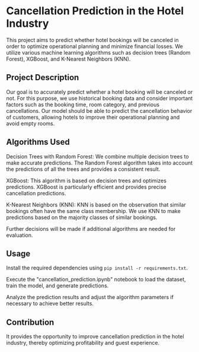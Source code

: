 # Cancellation Prediction in the Hotel Industry
This project aims to predict whether hotel bookings will be canceled in order to optimize operational planning and minimize financial losses. We utilize various machine learning algorithms such as decision trees (Random Forest), XGBoost, and K-Nearest Neighbors (KNN).

## Project Description
Our goal is to accurately predict whether a hotel booking will be canceled or not. For this purpose, we use historical booking data and consider important factors such as the booking time, room category, and previous cancellations. Our model should be able to predict the cancellation behavior of customers, allowing hotels to improve their operational planning and avoid empty rooms.

## Algorithms Used
Decision Trees with Random Forest: We combine multiple decision trees to make accurate predictions. The Random Forest algorithm takes into account the predictions of all the trees and provides a consistent result.

XGBoost: This algorithm is based on decision trees and optimizes predictions. XGBoost is particularly efficient and provides precise cancellation predictions.

K-Nearest Neighbors (KNN): KNN is based on the observation that similar bookings often have the same class membership. We use KNN to make predictions based on the majority classes of similar bookings.

Further decisions will be made if additional algorithms are needed for evaluation.

## Usage
Install the required dependencies using `pip install -r requirements.txt`.

Execute the "cancellation_prediction.ipynb" notebook to load the dataset, train the model, and generate predictions.

Analyze the prediction results and adjust the algorithm parameters if necessary to achieve better results.

## Contribution
It provides the opportunity to improve cancellation prediction in the hotel industry, thereby optimizing profitability and guest experience.